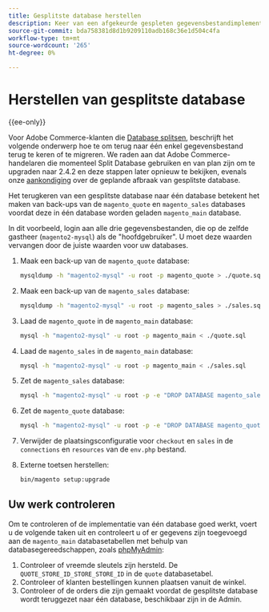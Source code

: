 ```yaml
---
title: Gesplitste database herstellen
description: Keer van een afgekeurde gespleten gegevensbestandimplementatie aan één enkele gegevensbestandimplementatie terug.
source-git-commit: bda758381d8d1b9209110adb168c36e1d504c4fa
workflow-type: tm+mt
source-wordcount: '265'
ht-degree: 0%

---
```



# Herstellen van gesplitste database

{{ee-only}}

Voor Adobe Commerce-klanten die [Database splitsen](multi-master.md), beschrijft het volgende onderwerp hoe te om terug naar één enkel gegevensbestand terug te keren of te migreren. We raden aan dat Adobe Commerce-handelaren die momenteel Split Database gebruiken en van plan zijn om te upgraden naar 2.4.2 en deze stappen later opnieuw te bekijken, evenals onze [aankondiging](https://community.magento.com/t5/Magento-DevBlog/Deprecation-of-Split-Database-in-Magento-Commerce/ba-p/465187) over de geplande afbraak van gesplitste database.

Het terugkeren van een gesplitste database naar één database betekent het maken van back-ups van de `magento_quote` en `magento_sales` databases voordat deze in één database worden geladen `magento_main` database.

In dit voorbeeld, login aan alle drie gegevensbestanden, die op de zelfde gastheer (`magento2-mysql`) als de &quot;hoofdgebruiker&quot;. U moet deze waarden vervangen door de juiste waarden voor uw databases.

1. Maak een back-up van de `magento_quote` database:

   ```bash
   mysqldump -h "magento2-mysql" -u root -p magento_quote > ./quote.sql
   ```

1. Maak een back-up van de `magento_sales` database:

   ```bash
   mysqldump -h "magento2-mysql" -u root -p magento_sales > ./sales.sql
   ```

1. Laad de `magento_quote` in de `magento_main` database:

   ```bash
   mysql -h "magento2-mysql" -u root -p magento_main < ./quote.sql
   ```

1. Laad de `magento_sales` in de `magento_main` database:

   ```bash
   mysql -h "magento2-mysql" -u root -p magento_main < ./sales.sql
   ```

1. Zet de `magento_sales` database:

   ```bash
   mysql -h "magento2-mysql" -u root -p -e "DROP DATABASE magento_sales;"
   ```

1. Zet de `magento_quote` database:

   ```bash
   mysql -h "magento2-mysql" -u root -p -e "DROP DATABASE magento_quote;"
   ```

1. Verwijder de plaatsingsconfiguratie voor `checkout` en `sales` in de `connections` en `resources` van de `env.php` bestand.
1. Externe toetsen herstellen:

   ```bash
   bin/magento setup:upgrade
   ```

## Uw werk controleren

Om te controleren of de implementatie van één database goed werkt, voert u de volgende taken uit en controleert u of er gegevens zijn toegevoegd aan de `magento_main` databasetabellen met behulp van databasegereedschappen, zoals [phpMyAdmin](https://devdocs.magento.com/guides/v2.4/install-gde/prereq/optional.html#install-optional-phpmyadmin):

1. Controleer of vreemde sleutels zijn hersteld. De `QUOTE_STORE_ID_STORE_STORE_ID` in de `quote` databasetabel.
1. Controleer of klanten bestellingen kunnen plaatsen vanuit de winkel.
1. Controleer of de orders die zijn gemaakt voordat de gesplitste database wordt teruggezet naar één database, beschikbaar zijn in de Admin.
